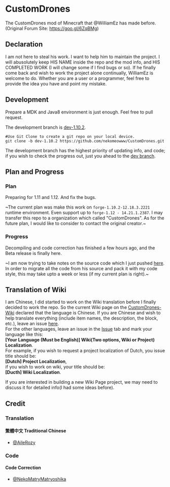 # CustomDrones

The CustomDrones mod of Minecraft that @WilliamEz has made before. (Original Forum Site: https://goo.gl/6ZqBMg)

## Declaration

I am not here to steal his work. I want to help him to maintain the project. I will abusolutely keep HIS NAME inside the repo and the mod info, and HIS COMPLETED WORK (I will change some if I find bugs or so).
If he finally come back and wish to work the project alone continually, WilliamEz is welcome to do.
Whether you are a user or a programmer, feel free to  provide the idea you have and point my mistake.

## Development

Prepare a MDK and Java8 environment is just enough.
Feel free to pull request.
    
The development branch is [dev-1.10.2](https://github.com/nekomeowww/CustomDrones/tree/dev-1.10.2).    
```
#Use Git Clone to create a git repo on your local device.
git clone -b dev-1.10.2 https://github.com/nekomeowww/CustomDrones.git
```
The development branch has the highest priority of updating info, and code; if you wish to check the progress out, just you ahead to the [dev branch](https://github.com/nekomeowww/CustomDrones/tree/dev-1.10.2).


## Plan and Progress

### Plan

Preparing for 1.11 and 1.12.
And fix the bugs.

~The current plan was make this work on ```forge-1.10.2-12.18.3.2221``` runtime environment. Even support up to ```forge-1.12 - 14.21.1.2387```. I may transfer this repo to a organization which called "CustomDrones".
As for the future plan, I would like to consider to contact the original creator.~

### Progress

Decompiling and code correction has finished a few hours ago, and the Beta release is finally here.

~I am now trying to take notes on the source code which I just pushed [here](https://github.com/nekomeowww/CustomDrones/commit/2816a9458a14c2ad9f0d45bfde1becbde07ef37d).
In order to migrate all the code from his source and pack it with my code style, this may take upto a week or less (if my current plan is right).~

## Translation of Wiki

I am Chinese, I did started to work on the Wiki translation before I finally decided to work the repo.
So the current Wiki page on the [CustomDrones-Wiki](https://github.com/nekomeowww/CustomDrones-Wiki) declared that the language is Chinese. If you are Chinese and wish to help translate everything (include item names, the description, the block, etc.), leave an issue [here](https://github.com/nekomeowww/CustomDrones-Wiki/issues).    
For the other languages, leave an issue in the [Issue](https://github.com/nekomeowww/CustomDrones-Wiki/issues) tab and mark your language like this:     
__[Your Language (Must be English)] Wiki(Two options, Wiki or Project) Localization__.     
For example, if you wish to request a project localization of Dutch, you issue title should be:    
__[Dutch] Project Localization__,    
if you wish to work on wiki, your title should be:    
__[Ducth] Wiki Localization__.   

If you are interested in building a new Wiki Page project, we may need to discuss it for detailed info(I had some ideas before).

## Credit

### Translation

#### 繁體中文 Traditional Chinese
- [@AileRozy](https://github.com/AileRozy)

### Code

#### Code Correction
- [@NekoMatryMatryoshika]()
